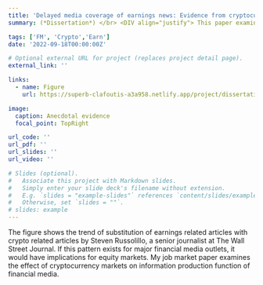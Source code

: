 ```yaml
---
title: 'Delayed media coverage of earnings news: Evidence from cryptocurrency market'
summary: (*Dissertation*) </br> <DIV align="justify"> This paper examines how and to what extent financial media is affected by the events in cryptocurrency markets. Financial media responds to the rising demand for news about the cryptocurrency market by either delaying the news coverage or lowering the quality of the news articles. I find that the media reduces the coverage of earnings announcements on the crypto event days and increases the coverage of firms a few weeks after the event. This delay in media coverage is also evident on the day earnings are announced. To investigate the effect on the quality of news articles, I examine the content of the news articles. I show that, on the crypto event days, news articles are shorter and rely more on factual data, which may be a result of financial media allocating lower resources towards earnings announcement news articles. Last, I report the adverse capital market consequences of the media’s focus on cryptocurrency events.   </DIV>

tags: ['FM', 'Crypto','Earn']
date: '2022-09-18T00:00:00Z'

# Optional external URL for project (replaces project detail page).
external_link: ''

links:
  - name: Figure
    url: https://superb-clafoutis-a3a958.netlify.app/project/dissertation/

image: 
  caption: Anecdotal evidence
  focal_point: TopRight

url_code: ''
url_pdf: ''
url_slides: ''
url_video: ''

# Slides (optional).
#   Associate this project with Markdown slides.
#   Simply enter your slide deck's filename without extension.
#   E.g. `slides = "example-slides"` references `content/slides/example-slides.md`.
#   Otherwise, set `slides = ""`.
# slides: example
---
```

The figure shows the trend of substitution of earnings related articles with crypto related articles by Steven Russolillo, a senior journalist at The Wall Street Journal. If this pattern exists for major financial media outlets, it would have implications for equity markets. My job market paper examines the effect of cryptocurrency markets on information production function of financial media. 
